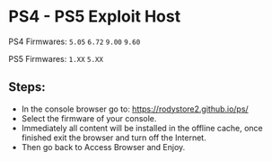 # PS4 - PS5 Exploit Host
PS4 Firmwares: `5.05` `6.72` `9.00` `9.60` 

PS5 Firmwares: `1.XX` `5.XX`

## Steps:

- In the console browser go to: https://rodystore2.github.io/ps/
- Select the firmware of your console.
- Immediately all content will be installed in the offline cache, once finished exit the browser and turn off the Internet.
- Then go back to Access Browser and Enjoy.

